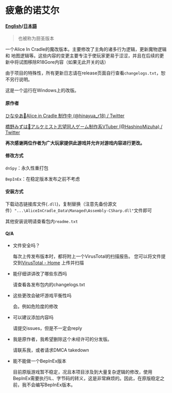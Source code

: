 # 疲惫的诺艾尔

#### [English](https://github.com/Holit/FrustratedNoel/docs/README_en.md)/[日本語](https://github.com/Holit/FrustratedNoel/docs/README_jp.md)

> 也被称为厨圣版本

一个Alice In Cradle的魔改版本。主要修改了主角的诸多行为逻辑，更新魔物逻辑和 地图逻辑等。这些内容的变更主要专注于使玩家更易于涩涩，并且在后续的更新中将试图移除R18Gore内容（如果无此开关的话）

由于项目的特殊性，所有更新日志请在release页面自行查看`changelogs.txt`，恕不另行说明。

这是一个运行在Windows上的改版。

#### 原作者

[ひなゆあ🔞Alice in Cradle 制作中 (@hinayua_r18) / Twitter](https://twitter.com/hinayua_r18)

[橋野みずは🌿アルケミスト志望同人ゲーム制作系VTuber (@HashinoMizuha) / Twitter](https://twitter.com/HashinoMizuha)

**再次感谢两位作者为广大玩家提供此游戏并允许对游戏内容进行更改。**

#### 修改方式

`dnSpy`：永久性重打包

`BepInEx`：在稳定版本发布之前不考虑

#### 安装方式

下载动态链接库文件(`.dll`)，复制替换（注意先备份源文件）`"...\AliceInCradle_Data\Managed\Assembly-CSharp.dll"`文件即可

其他安装说明请查看包内`readme.txt`

#### Q/A

* 文件安全吗？

  每次上传发布版本时，都将附上一个VirusTotal的扫描报告。
  您可以将文件提交到[VirusTotal - Home](https://www.virustotal.com/gui/home/upload) 上传并扫描

* 能仔细讲讲改了哪些东西吗

  请查看各发布包内的changelogs.txt

* 这些更改会破坏游戏平衡性吗

  会。例如危险度的修改

* 可以建议添加内容吗

  请提交issues，但是不一定会reply

* 我是原作者，我希望删除这个未经许可的分发版。

  请联系我，或者请求DMCA takedown

* 能不能做一个BepInEx版本

  目前原版游戏暂不稳定，况且本项目涉及到大量复杂逻辑的修改，使用BepInEx需要执行IL、字节码的转义，这是非常麻烦的。因此，在原版稳定之前，我不会编写BepInEx版本。

